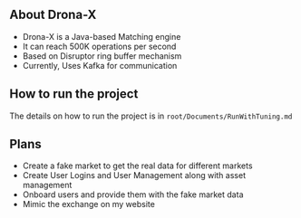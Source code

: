 ## About Drona-X 

- Drona-X is a Java-based Matching engine 
- It can reach 500K operations per second 
- Based on Disruptor ring buffer mechanism
- Currently, Uses Kafka for communication

## How to run the project

The details on how to run the project is in 
``` root/Documents/RunWithTuning.md ```

## Plans
- Create a fake market to get the real data for different markets 
- Create User Logins and User Management along with asset management
- Onboard users and provide them with the fake market data
- Mimic the exchange on my website